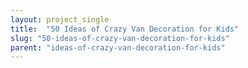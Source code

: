 ```yaml
---
layout: project_single
title:  "50 Ideas of Crazy Van Decoration for Kids"
slug: "50-ideas-of-crazy-van-decoration-for-kids"
parent: "ideas-of-crazy-van-decoration-for-kids"
---
```

 